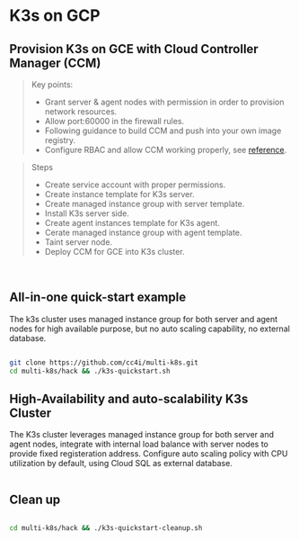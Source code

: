 # K3s on GCP

## Provision K3s on GCE with Cloud Controller Manager (CCM)

> Key points:
> - Grant server & agent nodes with permission in order to provision network resources.
> - Allow port:60000 in the firewall rules.
> - Following guidance to build CCM and push into your own image registry.
> - Configure RBAC and allow CCM working properly, see [reference](../../manifests/ccm-k3s/).

> Steps
> - Create service account with proper permissions.
> - Create instance template for K3s server.
> - Create managed instance group with server template.
> - Install K3s server side.
> - Create agent instances template for K3s agent.
> - Cerate managed instance group with agent template.
> - Taint server node.
> - Deploy CCM for GCE into K3s cluster.

<br>

## All-in-one quick-start example
The k3s cluster uses managed instance group for both server and agent nodes for high available purpose, but no auto scaling capability, no external database.

```sh

git clone https://github.com/cc4i/multi-k8s.git
cd multi-k8s/hack && ./k3s-quickstart.sh

```

## High-Availability and auto-scalability K3s Cluster
The K3s cluster leverages managed instance group for both server and agent nodes, integrate with internal load balance with server nodes to provide fixed registeration address. Configure auto scaling policy with CPU utilization by default, using Cloud SQL as external database.


```sh
```


## Clean up

```sh

cd multi-k8s/hack && ./k3s-quickstart-cleanup.sh

```